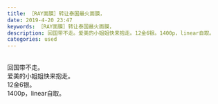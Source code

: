 ```yaml
---
title: ［RAY面膜］转让泰国最火面膜，
date: 2019-4-20 23:47
keywords: ［RAY面膜］转让泰国最火面膜，
description: 回国带不走。爱美的小姐姐快来抱走。12金6银。1400p，linear自取。
categories: used
---
```

<td class="t_f" id="postmessage_3565525">

<br/>
回国带不走。<br/>
爱美的小姐姐快来抱走。<br/>
12金6银。<br/>
1400p，linear自取。<br/>
<br/>
<img alt="" border="0" class="zoom" data-cf-modified-1e030877819f02c786277dae-="" file="http://www.flw.ph/data/appbyme/upload/image/201904/20/kZkVhDxLxc7h.jpg" id="aimg_i5662" lazyloadthumb="1" onclick="" onmouseover="" src="http://www.flw.ph/data/appbyme/upload/image/201904/20/kZkVhDxLxc7h.jpg"/><br/>
<br/>
<img alt="" border="0" class="zoom" data-cf-modified-1e030877819f02c786277dae-="" file="http://www.flw.ph/data/appbyme/upload/image/201904/20/RMMba1icNwOp.jpg" id="aimg_yyjPO" lazyloadthumb="1" onclick="" onmouseover="" src="http://www.flw.ph/data/appbyme/upload/image/201904/20/RMMba1icNwOp.jpg"/><br/>
<br/>
<img alt="" border="0" class="zoom" data-cf-modified-1e030877819f02c786277dae-="" file="http://www.flw.ph/data/appbyme/upload/image/201904/20/WUnNADUtCRy2.jpg" id="aimg_jTr93" lazyloadthumb="1" onclick="" onmouseover="" src="http://www.flw.ph/data/appbyme/upload/image/201904/20/WUnNADUtCRy2.jpg"/><br/>
<br/>
<img alt="" border="0" class="zoom" data-cf-modified-1e030877819f02c786277dae-="" file="http://www.flw.ph/data/appbyme/upload/image/201904/20/nI3wcUGIcI7C.jpg" id="aimg_bkKJz" lazyloadthumb="1" onclick="" onmouseover="" src="http://www.flw.ph/data/appbyme/upload/image/201904/20/nI3wcUGIcI7C.jpg"/><br/>
<br/>
<br/>
</td>
